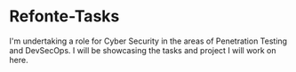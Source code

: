 # Refonte-Tasks
I'm undertaking a role for Cyber Security in the areas of Penetration Testing and DevSecOps.
I will be showcasing the tasks and project I will work on here.
